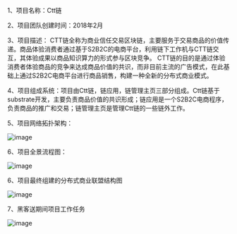 1、项目名称：Ctt链

2、项目团队创建时间：2018年2月

3、项目描述：
CTT链全称为商业信任交易区块链，主要服务于交易商品的价值传递。商品体验消费者通过基于S2B2C的电商平台，利用链下工作机与CTT链交互，其体验成果以商品知识算力的形式参与区块竞争。
CTT链的目的是通过体验消费者体验商品的竞争来达成商品价值的共识，而非目前主流的广告模式，在此基础上通过S2B2C电商平台进行商品销售，构建一种全新的分布式商业模式。

4、项目组成系统：项目由Ctt链，链应用，链管理主页三部分组成。Ctt链基于substrate开发，主要负责商品价值的共识形成；链应用是一个S2B2C电商程序，负责商品的推广和交易；链管理主页是管理Ctt链的一些链外工作。

5、项目网络拓扑架构：


 ![image](https://user-images.githubusercontent.com/63439285/121539287-1f79fe00-ca38-11eb-94ae-e92b542e47f1.png)
 

6、项目全景流程图：

 ![image](https://user-images.githubusercontent.com/63439285/121539599-67008a00-ca38-11eb-8f4d-51b23742e9b4.png)
 

6、项目最终组建的分布式商业联盟结构图

![image](https://user-images.githubusercontent.com/63439285/121539662-72ec4c00-ca38-11eb-8493-7577aa55f824.png)


7、黑客送期间项目工作任务

![image](https://user-images.githubusercontent.com/63439285/121544086-05dab580-ca3c-11eb-91bf-0cd5730cc658.png)
